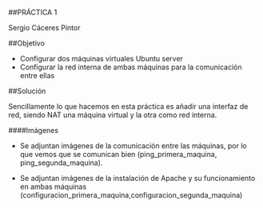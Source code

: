 ##PRÁCTICA 1

Sergio Cáceres Pintor

##Objetivo

* Configurar dos máquinas virtuales Ubuntu server
* Configurar la red interna de ambas máquinas para la comunicación entre ellas


##Solución

Sencillamente lo que hacemos en esta práctica es añadir una interfaz de red, siendo NAT una máquina virtual y la otra como red interna. 

####Imágenes
* Se adjuntan imágenes de la comunicación entre las máquinas, por lo que vemos que se comunican bien (ping_primera_maquina, ping_segunda_maquina).

* Se adjuntan imágenes de la instalación de Apache y su funcionamiento en ambas máquinas (configuracion_primera_maquina,configuracion_segunda_maquina)